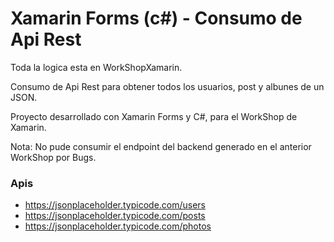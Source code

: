 # Xamarin Forms (c#) - Consumo de Api Rest
Toda la logica esta en WorkShopXamarin.

Consumo de Api Rest para obtener todos los usuarios, post y albunes de un JSON.

Proyecto desarrollado con Xamarin Forms y C#, para el WorkShop de Xamarin.

Nota: No pude consumir el endpoint del backend generado en el anterior WorkShop por Bugs.


### Apis

- https://jsonplaceholder.typicode.com/users
- https://jsonplaceholder.typicode.com/posts
- https://jsonplaceholder.typicode.com/photos
